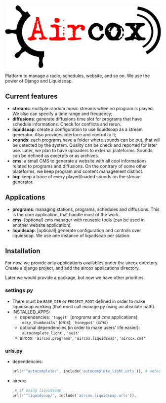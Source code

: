![](/data/logo.png)

Platform to manage a radio, schedules, website, and so on. We use the power of Django and Liquidsoap.

## Current features
* **streams**: multiple random music streams when no program is played. We also can specify a time range and frequency;
* **diffusions**: generate diffusions time slot for programs that have schedule informations. Check for conflicts and rerun.
* **liquidsoap**: create a configuration to use liquidsoap as a stream generator. Also provides interface and control to it;
* **sounds**: each programs have a folder where sounds can be put, that will be detected by the system. Quality can be check and reported for later use. Later, we plan to have uploaders to external plateforms. Sounds can be defined as excerpts or as archives.
* **cms**: a small CMS to generate a website with all cool informations related to programs and diffusions. On the contrary of some other plateforms, we keep program and content management distinct.
* **log**: keep a trace of every played/loaded sounds on the stream generator.

## Applications
* **programs**: managing stations, programs, schedules and diffusions. This is the core application, that handle most of the work.
* **cms**: [optional] cms manager with reusable tools (can be used in another website application).
* **liquidsoap**: [optional] generate configuration and controls over liquidsoap. We use one instance of liquidsoap per station.

## Installation
For now, we provide only applications availables under the aircox directory. Create a django project, and add the aircox applications directory.

Later we would provide a package, but now we have other priorities.

### settings.py
* There must be `BASE_DIR` or `PROJECT_ROOT` defined in order to make liquidsoap working (that must call manage.py using an absolute path).
* INSTALLED_APPS:
    - dependencies: `'taggit'` (*programs* and *cms* applications),
                    `'easy_thumbnails'` (*cms*), `'honeypot'` (*cms*)
    - optional dependencies (in order to make users' life easier): `'autocomplete_light'`, `'suit'`
    - aircox: `'aircox.programs'`, `'aircox.liquidsoap'`, `'aircox.cms'`

### urls.py
* dependencies:

    ```python
    url(r'^autocomplete/', include('autocomplete_light.urls')), # autocomplete
    ```

* aircox:

    ```python
     # if using liquidsoap
    url(r'^liquidsoap/', include('aircox.liquidsoap.urls')),
    ```



